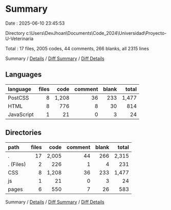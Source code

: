 # Summary

Date : 2025-06-10 23:45:53

Directory c:\\Users\\DevJhoan\\Documents\\Code_2024\\Universidad\\Proyecto-U-Veterinaria

Total : 17 files,  2005 codes, 44 comments, 266 blanks, all 2315 lines

Summary / [Details](details.md) / [Diff Summary](diff.md) / [Diff Details](diff-details.md)

## Languages
| language | files | code | comment | blank | total |
| :--- | ---: | ---: | ---: | ---: | ---: |
| PostCSS | 8 | 1,208 | 36 | 233 | 1,477 |
| HTML | 8 | 776 | 8 | 30 | 814 |
| JavaScript | 1 | 21 | 0 | 3 | 24 |

## Directories
| path | files | code | comment | blank | total |
| :--- | ---: | ---: | ---: | ---: | ---: |
| . | 17 | 2,005 | 44 | 266 | 2,315 |
| . (Files) | 2 | 226 | 1 | 4 | 231 |
| CSS | 8 | 1,208 | 36 | 233 | 1,477 |
| js | 1 | 21 | 0 | 3 | 24 |
| pages | 6 | 550 | 7 | 26 | 583 |

Summary / [Details](details.md) / [Diff Summary](diff.md) / [Diff Details](diff-details.md)